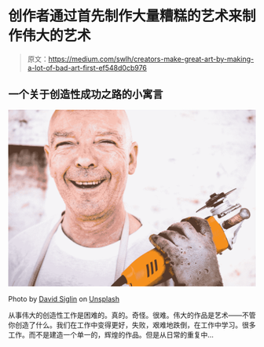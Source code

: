# 创作者通过首先制作大量糟糕的艺术来制作伟大的艺术

> 原文：<https://medium.com/swlh/creators-make-great-art-by-making-a-lot-of-bad-art-first-ef548d0cb976>

## 一个关于创造性成功之路的小寓言

![](img/94f1f09370a98284ab96c717ed04033f.png)

Photo by [David Siglin](https://unsplash.com/@dsiglin?utm_source=medium&utm_medium=referral) on [Unsplash](https://unsplash.com?utm_source=medium&utm_medium=referral)

从事伟大的创造性工作是困难的。真的。奇怪。很难。伟大的作品是艺术——不管你创造了什么。我们在工作中变得更好，失败，艰难地跌倒，在工作中学习。很多工作。而不是建造一个单一的，辉煌的作品。但是从日常的重复中…